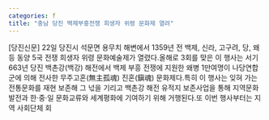 ```yaml
---
categories: f
title: "충남 당진 백제부흥전쟁 희생자 위령 문화제 열려"
---
```

[당진신문] 22일 당진시 석문면 용무치 해변에서 1359년 전 백제, 신라, 고구려, 당, 왜 등 동양 5국 전쟁 희생자 위령 문화예술제가 열렸다.올해로 3회를 맞은 이 행사는 서기 663년 당진 백촌강(백강) 해전에서 백제 부흥 전쟁에 지원한 왜병 1만여명이 나당연합군에 의해 전사한 무주고혼(無主孤魂) 진혼(鎭魂) 문화제다.특히 이 행사는 잊혀 가는 전통문화를 재현 보존해 그 넋을 기리고 백촌강 해전 유적지 보존사업을 통해 지역문화발전과 한·중·일 문화교류와 세계평화에 기여하기 위해 거행된다.또 이번 행사부터는 지역 사회단체 회